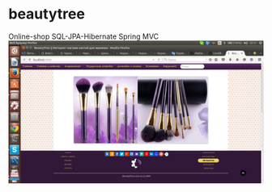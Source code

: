 # beautytree
Online-shop 
SQL-JPA-Hibernate
Spring MVC
<img src="/src/main/webapp/resources/bootstrap/img/shop1.png">
